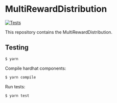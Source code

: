 # MultiRewardDistribution

[![Tests](https://github.com/Wonderland-Money/multi-reward-distribution/actions/workflows/tests.yml/badge.svg?branch=main)](https://github.com/Wonderland-Money/multi-reward-distribution/actions/workflows/tests.yml)

This repository contains the MultiRewardDistribution.

## Testing

```sh
$ yarn
```

Compile hardhat components:

```sh
$ yarn compile
```

Run tests:

```sh
$ yarn test
```